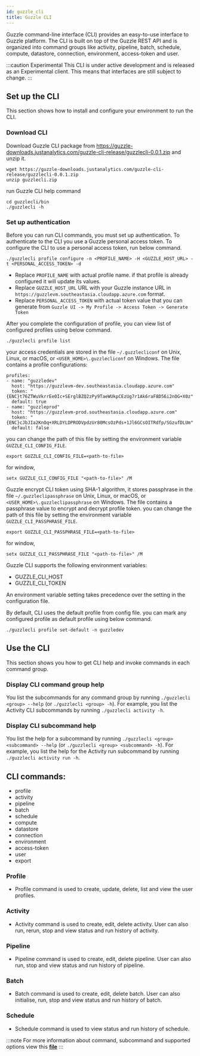 ```yaml
---
id: guzzle_cli
title: Guzzle CLI
---
```



Guzzle command-line interface (CLI) provides an easy-to-use interface to Guzzle platform. The CLI is built on top of the Guzzle REST API and is organized into command groups like activity, pipeline, batch, schedule, compute, datastore, connection, environment, access-token and user.

:::caution Experimental
This CLI is under active development and is released as an Experimental client. This means that interfaces are still subject to change.
:::

## Set up the CLI
This section shows how to install and configure your environment to run the CLI.


### Download CLI
Download Guzzle CLI package from https://guzzle-downloads.justanalytics.com/guzzle-cli-release/guzzlecli-0.0.1.zip and unzip it.

```
wget https://guzzle-downloads.justanalytics.com/guzzle-cli-release/guzzlecli-0.0.1.zip
unzip guzzlecli.zip
```

run Guzzle CLI help command
```
cd guzzlecli/bin
./guzzlecli -h
```

### Set up authentication
Before you can run CLI commands, you must set up authentication. To authenticate to the CLI you use a Guzzle personal access token.
To configure the CLI to use a personal access token, run below command.

```
./guzzlecli profile configure -n <PROFILE_NAME> -H <GUZZLE_HOST_URL> -t <PERSONAL_ACCESS_TOKEN> -d
```

- Replace `PROFILE_NAME` with actual profile name. if that profile is already configured it will update its values.
- Replace `GUZZLE_HOST_URL` URL with your Guzzle instance URL in `https://guzzlevm.southeastasia.cloudapp.azure.com` format.
- Replace `PERSONAL_ACCESS_TOKEN` with actual token value that you can generate from `Guzzle UI -> My Profile -> Access Token -> Generate Token`

After you complete the configuration of profile, you can view list of configured profiles using below command.

```
./guzzlecli profile list
```

your access credentials are stored in the file `~/.guzzlecliconf` on Unix, Linux, or macOS, or `<USER_HOME>\.guzzlecliconf` on Windows. The file contains a profile configurations:

```
profiles:
- name: "guzzledev"
  host: "https://guzzlevm-dev.southeastasia.cloudapp.azure.com"
  token: "{ENC}t76ZTWuVkrrEe0Ic+SErglBZQ2zPy9TaeWUkpCEzUg7r1Ak6raF8D56i2nOG+X0z"
  default: true
- name: "guzzleprod"
  host: "https://guzzlevm-prod.southeastasia.cloudapp.azure.com"
  token: "{ENC}cJbJIa2KnOq+XRLDYLDPRODVpdzUr80McsOzPds+1Jl6GCsOITRdfp/SGzufDLUm"
  default: false
```

you can change the path of this file by setting the environment variable `GUZZLE_CLI_CONFIG_FILE`.

```
export GUZZLE_CLI_CONFIG_FILE=<path-to-file>
```
for window,
```
setx GUZZLE_CLI_CONFIG_FILE "<path-to-file>" /M
```

Guzzle encrypt CLI token using SHA-1 algorithm, it stores passphrase in the file `~/.guzzleclipassphrase` on Unix, Linux, or macOS, or `<USER_HOME>\.guzzleclipassphrase` on Windows. The file contains a passphrase value to encrypt and decrypt profile token. you can change the path of this file by setting the environment variable `GUZZLE_CLI_PASSPHRASE_FILE`.

```
export GUZZLE_CLI_PASSPHRASE_FILE=<path-to-file>
```
for window,
```
setx GUZZLE_CLI_PASSPHRASE_FILE "<path-to-file>" /M
```


Guzzle CLI supports the following environment variables:
- GUZZLE_CLI_HOST
- GUZZLE_CLI_TOKEN

An environment variable setting takes precedence over the setting in the configuration file.

By default, CLI uses the default profile from config file. you can mark any configured profile as default profile using below command.
```
./guzzlecli profile set-default -n guzzledev
```

## Use the CLI
This section shows you how to get CLI help and invoke commands in each command group.

### Display CLI command group help
You list the subcommands for any command group by running `./guzzlecli <group> --help` (or `./guzzlecli <group> -h`). For example, you list the Activity CLI subcommands by running `./guzzlecli activity -h`.

### Display CLI subcommand help
You list the help for a subcommand by running `./guzzlecli <group> <subcommand> --help` (or `./guzzlecli <group> <subcommand> -h`). For example, you list the help for the Activity run  subcommand by running `./guzzlecli activity run -h`.

## CLI commands: 
- profile
- activity
- pipeline
- batch
- schedule
- compute
- datastore
- connection
- environment
- access-token
- user
- export

### Profile

- Profile command is used to create, update, delete, list and view the user profiles.

### Activity

- Activity command is used to create, edit, delete activity. User can also run, rerun, stop and view status and run history of activity. 

### Pipeline

- Pipeline command is used to create, edit, delete pipeline. User can also run, stop and view status and run history of pipeline.

### Batch

- Batch command is used to create, edit, delete batch. User can also initialise, run, stop and view status and run history of batch.

### Schedule

- Schedule command is used to view status and run history of schedule.

:::note 
For more information about command, subcommand and supported options view this **[file](/documents/guzzle_cli.xlsx)**
:::